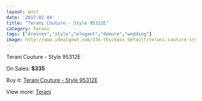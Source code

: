 ```yaml
---
layout: post
date: '2017-02-04'
title: "Terani Couture - Style 95312E"
category: Terani
tags: ["dresses","style","elegant","demure","wedding"]
image: http://www.idealgown.com/334-thickbox_default/terani-couture-style-95312e.jpg
---
```

Terani Couture - Style 95312E

On Sales: **$335**
<a href="https://www.idealgown.com/en/terani/112-terani-couture-style-95312e.html"><amp-img layout="responsive" width="600" height="600" src="//www.idealgown.com/334-thickbox_default/terani-couture-style-95312e.jpg" alt="Terani Couture - Style 95312E 0" /></a>
<a href="https://www.idealgown.com/en/terani/112-terani-couture-style-95312e.html"><amp-img layout="responsive" width="600" height="600" src="//www.idealgown.com/336-thickbox_default/terani-couture-style-95312e.jpg" alt="Terani Couture - Style 95312E 1" /></a>
<a href="https://www.idealgown.com/en/terani/112-terani-couture-style-95312e.html"><amp-img layout="responsive" width="600" height="600" src="//www.idealgown.com/335-thickbox_default/terani-couture-style-95312e.jpg" alt="Terani Couture - Style 95312E 2" /></a>

Buy it: [Terani Couture - Style 95312E](https://www.idealgown.com/en/terani/112-terani-couture-style-95312e.html "Terani Couture - Style 95312E")

View more: [Terani](https://www.idealgown.com/en/4-terani "Terani")